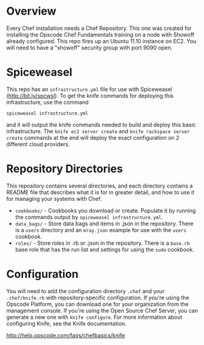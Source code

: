 Overview
========

Every Chef installation needs a Chef Repository. This one was created for installing the Opscode Chef Fundamentals training on a node with Showoff already configured. This repo fires up an Ubuntu 11.10 instance on EC2. You will need to have a "showoff" security group with port 9090 open.

Spiceweasel
===========

This repo has an `infrastructure.yml` file for use with Spiceweasel (http://bit.ly/spcwsl). To get the knife commands for deploying this infrastructure, use the command

`spiceweasel infrastructure.yml`

and it will output the knife commands needed to build and deploy this basic infrastructure. The `knife ec2 server create` and `knife rackspace server create` commands at the end will deploy the exact configuration on 2 different cloud providers.

Repository Directories
======================

This repository contains several directories, and each directory contains a README file that describes what it is for in greater detail, and how to use it for managing your systems with Chef.

* `cookbooks/` - Cookbooks you download or create. Populate it by running the commands output by `spiceweasel infrastructure.yml`.
* `data_bags/` - Store data bags and items in .json in the repository. There is a `users` directory and an `mray.json` example for use with the `users` cookbook.
* `roles/` - Store roles in .rb or .json in the repository. There is a `base.rb` base role that has the run list and settings for using the `sudo` cookbook.

Configuration
=============

You will need to add the configuration directory `.chef` and your `.chef/knife.rb` with repository-specific configuration. If you're using the Opscode Platform, you can download one for your organization from the management console. If you're using the Open Source Chef Server, you can generate a new one with `knife configure`. For more information about configuring Knife, see the Knife documentation.

http://help.opscode.com/faqs/chefbasics/knife

